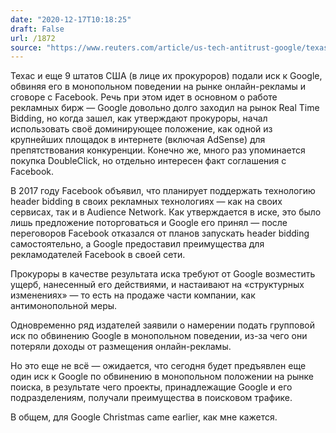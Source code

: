 ```yaml
---
date: "2020-12-17T10:18:25"
draft: False
url: /1872
source: "https://www.reuters.com/article/us-tech-antitrust-google/texas-nine-u-s-states-accuse-google-of-working-with-facebook-to-break-antitrust-law-idUSKBN28Q2RL"
---
```


Техас и еще 9 штатов США (в лице их прокуроров) подали иск к Google, обвиняя его в монопольном поведении на рынке онлайн-рекламы и сговоре с Facebook. Речь при этом идет в основном о работе рекламных бирж — Google довольно долго заходил на рынок Real Time Bidding, но когда зашел, как утверждают прокуроры, начал использовать своё доминирующее положение, как одной из крупнейших площадок в интернете (включая AdSense) для препятствования конкуренции. Конечно же, много раз упоминается покупка DoubleClick, но отдельно интересен факт соглашения с Facebook. 

В 2017 году Facebook объявил, что планирует поддержать технологию header bidding в своих рекламных технологиях — как на своих сервисах, так и в Audience Network. Как утверждается в иске, это было лишь предложение поторговаться и Google его принял — после переговоров Facebook отказался от планов запускать header bidding самостоятельно, а Google предоставил преимущества для рекламодателей Facebook в своей сети.

Прокуроры в качестве результата иска требуют от Google возместить ущерб, нанесенный его действиями, и настаивают на «структурных изменениях» — то есть на продаже части компании, как антимонопольной меры.

Одновременно ряд издателей заявили о намерении подать групповой иск по обвинению Google в монопольном поведении, из-за чего они потеряли доходы от размещения онлайн-рекламы.

Но это еще не всё — ожидается, что сегодня будет предъявлен еще один иск к Google по обвинению в монопольном положении на рынке поиска, в результате чего проекты, принадлежащие Google и его подразделениям, получали преимущества в поисковом трафике.

В общем, для Google Christmas came earlier, как мне кажется.
